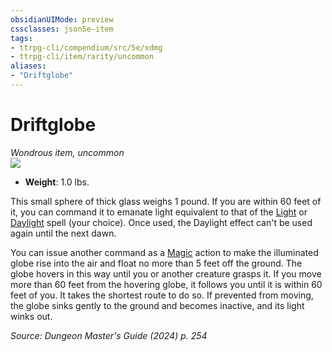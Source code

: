 ```yaml
---
obsidianUIMode: preview
cssclasses: json5e-item
tags:
- ttrpg-cli/compendium/src/5e/xdmg
- ttrpg-cli/item/rarity/uncommon
aliases: 
- "Driftglobe"
---
```

# Driftglobe
*Wondrous item, uncommon*  
![](2-Mechanics/CLI/items/img/driftglobe.webp#right)

- **Weight**: 1.0 lbs.

This small sphere of thick glass weighs 1 pound. If you are within 60 feet of it, you can command it to emanate light equivalent to that of the [Light](2-Mechanics/CLI/spells/light-xphb.md) or [Daylight](2-Mechanics/CLI/spells/daylight-xphb.md) spell (your choice). Once used, the Daylight effect can't be used again until the next dawn.

You can issue another command as a [Magic](2-Mechanics/CLI/rules/actions.md#Magic) action to make the illuminated globe rise into the air and float no more than 5 feet off the ground. The globe hovers in this way until you or another creature grasps it. If you move more than 60 feet from the hovering globe, it follows you until it is within 60 feet of you. It takes the shortest route to do so. If prevented from moving, the globe sinks gently to the ground and becomes inactive, and its light winks out.

*Source: Dungeon Master's Guide (2024) p. 254*